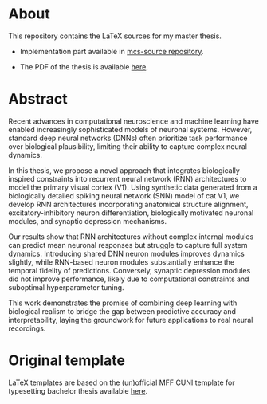 # About
This repository contains the LaTeX sources for my master thesis.

* Implementation part available in 
[mcs-source repository](https://github.com/dbeinhauer/mcs-source).

* The PDF of the thesis is available [here](https://github.com/dbeinhauer/mcs-thesis/blob/master/thesis.pdf).

# Abstract
Recent advances in computational neuroscience and machine learning have enabled increasingly sophisticated models of neuronal systems. However, standard deep neural networks (DNNs) often prioritize task performance over biological plausibility, limiting their ability to capture complex neural dynamics.

In this thesis, we propose a novel approach that integrates biologically inspired constraints into recurrent neural network (RNN) architectures to model the primary visual cortex (V1). Using synthetic data generated from a biologically detailed spiking neural network (SNN) model of cat V1, we develop RNN architectures incorporating anatomical structure alignment, excitatory-inhibitory neuron differentiation, biologically motivated neuronal modules, and synaptic depression mechanisms.

Our results show that RNN architectures without complex internal modules can predict mean neuronal responses but struggle to capture full system dynamics. Introducing shared DNN neuron modules improves dynamics slightly, while RNN-based neuron modules substantially enhance the temporal fidelity of predictions. Conversely, synaptic depression modules did not improve performance, likely due to computational constraints and suboptimal hyperparameter tuning.

This work demonstrates the promise of combining deep learning with biological realism to bridge the gap between predictive accuracy and interpretability, laying the groundwork for future applications to real neural recordings.




# Original template
LaTeX templates are based on the (un)official MFF CUNI template for typesetting bachelor 
thesis available [here](https://github.com/mff-cuni-cz/better-thesis).